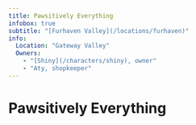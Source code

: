 ```yaml
---
title: Pawsitively Everything
infobox: true
subtitle: "[Furhaven Valley](/locations/furhaven)"
info:
  Location: "Gateway Valley"
  Owners:
    - "[Shiny](/characters/shiny), owner"
    - "Aty, shopkeeper"
---
```


# Pawsitively Everything
